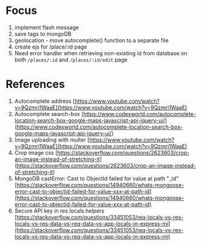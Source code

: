 # Focus 
1. implement flash message
2. save tags to mongoDB
3. geolocation - move autocomplete() function to a separate file
4. create ejs for /place/:id page
5. Need error handler when retrieving non-existing id from database on both ```/places/:id``` and ```/places/:id/edit``` page

# References
1. Autocomplete address [https://www.youtube.com/watch?v=9Qzmri1WaaE](https://www.youtube.com/watch?v=9Qzmri1WaaE)
2. Autocomplete search-box  [https://www.codexworld.com/autocomplete-location-search-box-google-maps-javascript-api-jquery-ui/]
 (https://www.codexworld.com/autocomplete-location-search-box-google-maps-javascript-api-jquery-ui/)
3. Image uploading with multer [https://www.youtube.com/watch?v=9Qzmri1WaaE](https://www.youtube.com/watch?v=9Qzmri1WaaE)
4. Crop image css [https://stackoverflow.com/questions/2623603/crop-an-image-instead-of-stretching-it]
(https://stackoverflow.com/questions/2623603/crop-an-image-instead-of-stretching-it)
5. MongoDB castError: Cast to ObjectId failed for value at path "_id"      [https://stackoverflow.com/questions/14940660/whats-mongoose-error-cast-to-objectid-failed-for-value-xxx-at-path-id](https://stackoverflow.com/questions/14940660/whats-mongoose-error-cast-to-objectid-failed-for-value-xxx-at-path-id)
6. Secure API key in res.locals.helpers [https://stackoverflow.com/questions/33451053/req-locals-vs-res-locals-vs-res-data-vs-req-data-vs-app-locals-in-express-mi](https://stackoverflow.com/questions/33451053/req-locals-vs-res-locals-vs-res-data-vs-req-data-vs-app-locals-in-express-mi)
